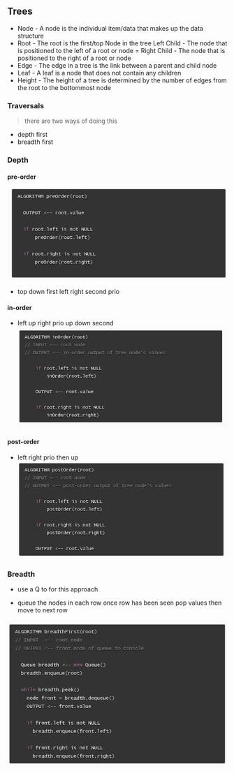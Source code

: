 ## Trees


- Node - A node is the individual item/data that makes up the data structure
- Root - The root is the first/top Node in the tree
Left Child - The node that is positioned to the left of a root or node
= Right Child - The node that is positioned to the right of a root or node
- Edge - The edge in a tree is the link between a parent and child node
- Leaf - A leaf is a node that does not contain any children
- Height - The height of a tree is determined by the number of edges from the root to the bottommost node

### Traversals 

> there are two ways of doing this

 - depth first
 - breadth first

### Depth

 #### pre-order
  ![Breadth Algo](preOrder.png)
  - top down first left right second prio


 #### in-order
 - left up right prio up down second
 ![Breadth Algo](inOrder.png)

 #### post-order
 - left right prio then up
  ![Breadth Algo](post.png)


 ### Breadth

 - use a Q to for this approach

 - queue the nodes in each row  once row has been seen pop values then move to next row

 ![Breadth Algo](breadthAlgo.png)